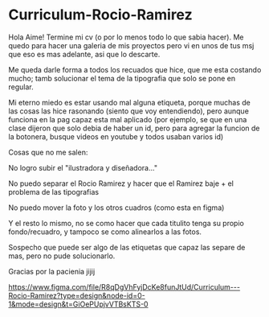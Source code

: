 # Curriculum-Rocio-Ramirez
Hola Aime! Termine mi cv (o por lo menos todo lo que sabia hacer). Me quedo para hacer una galeria de mis proyectos pero vi en unos de tus msj que eso es mas adelante, asi que lo descarte.

Me queda darle forma a todos los recuados que hice, que me esta costando mucho; tamb solucionar el tema de la tipografia que solo se pone en regular.

Mi eterno miedo es estar usando mal alguna etiqueta, porque muchas de las cosas las hice rasonando (siento que voy entendiendo), pero aunque funciona en la pag capaz esta mal aplicado (por ejemplo, se que en una clase dijeron que solo debia de haber un id, pero para agregar la funcion de la botonera, busque videos en youtube y todos usaban varios id)

Cosas que no me salen:

No logro subir el "ilustradora y diseñadora..."

No puedo separar el Rocio Ramirez y hacer que el Ramirez baje + el problema de las tipografias

No puedo mover la foto y los otros cuadros (como esta en figma)

Y el resto lo mismo, no se como hacer que cada titulito tenga su propio fondo/recuadro, y tampoco se como alinearlos a las fotos.

Sospecho que puede ser algo de las etiquetas que capaz las separe de mas, pero no pude solucionarlo.

Gracias por la pacienia jijij

https://www.figma.com/file/R8qDgVhFyjDcKe8funJtUd/Curriculum---Rocio-Ramirez?type=design&node-id=0-1&mode=design&t=GiOePUpjvVTBsKTS-0
